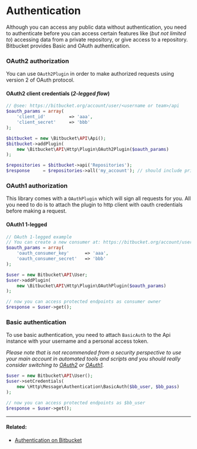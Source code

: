 # Authentication

Although you can access any public data without authentication, you need to authenticate before you can access certain features like
(_but not limited to_) accessing data from a private repository, or give access to a repository.
Bitbucket provides Basic and OAuth authentication.

### OAuth2 authorization

You can use `OAuth2Plugin` in order to make authorized requests using version 2 of OAuth protocol.

#### OAuth2 client credentials (_2-legged flow_)

  ```php
  // @see: https://bitbucket.org/account/user/<username or team>/api
  $oauth_params = array(
      'client_id'         => 'aaa',
      'client_secret'     => 'bbb'
  );

  $bitbucket = new \Bitbucket\API\Api();
  $bitbucket->addPlugin(
      new \Bitbucket\API\Http\Plugin\OAuth2Plugin($oauth_params)
  );

  $repositories = $bitbucket->api('Repositories');
  $response     = $repositories->all('my_account'); // should include private repositories
  ```

### OAuth1 authorization
This library comes with a `OAuthPlugin` which will sign all requests for you. All you need to do is to attach the plugin to
http client with oauth credentials before making a request.

#### OAuth1 1-legged
  ```php
  // OAuth 1-legged example
  // You can create a new consumer at: https://bitbucket.org/account/user/<username or team>/api
  $oauth_params = array(
      'oauth_consumer_key'      => 'aaa',
      'oauth_consumer_secret'   => 'bbb'
  );

  $user = new Bitbucket\API\User;
  $user->addPlugin(
      new \Bitbucket\API\Http\Plugin\OAuthPlugin($oauth_params)
  );

  // now you can access protected endpoints as consumer owner
  $response = $user->get();
  ```

### Basic authentication
To use basic authentication, you need to attach `BasicAuth` to the Api instance with your username and a personal access token.

_Please note that is not recommended from a security perspective to use your main account in automated tools and scripts
and you should really consider switching to [OAuth2](#oauth2-authorization) or [OAuth1](#oauth1-authorization)._

  ```php
  $user = new Bitbucket\API\User();
  $user->setCredentials(
      new \Http\Message\Authentication\BasicAuth($bb_user, $bb_pass)  
  );

  // now you can access protected endpoints as $bb_user
  $response = $user->get();
  ```

----

#### Related:
  * [Authentication on Bitbucket](https://developer.atlassian.com/cloud/bitbucket/rest/intro/#authentication)
